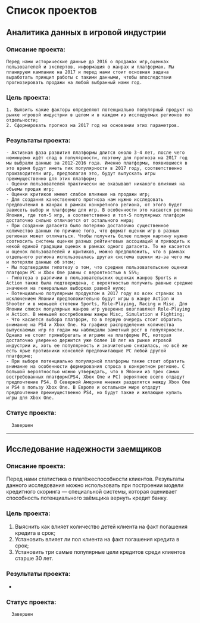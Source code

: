 # Список проектов

## Аналитика данных в игровой индустрии

### Описание проекта:

    Перед нами исторические данные до 2016 о продажах игр,оценках пользователей и экспертов, информация о жанрах и платформах. Мы планируем кампанию на 2017 и перед нами стоит основная задача выработать принцип работы с такими данными, чтобы впоследствии прогнозировать продажи на любой выбранный нами год.
  
### Цель проекта:

    1. Выявить какие факторы определяют потенциально популярный продукт на рынке игровой индустрии в целом и в каждом из исследуемых регионов по отдельности;
    2. Сформировать прогноз на 2017 год на основании этих параметров.

   ### Результаты проекта:
   

    - Активная фаза развития платформы длится около 3-4 лет, после чего неминуемо идёт спад в популярности, поэтому для прогноза на 2017 год мы выбрали данные за 2012-2016 года. Именно платформы, появившиеся в это время будут иметь пик популярности в 2017 году, соответственно производители игр, предполагая это, будут выпускать игры преимущественно для этих платформ;
    - Оценки пользователей практически не оказывают никакого влияния на объемы продаж игр;
    - Оценки критиков имеют слабое влияние на продажи игр;
    - Для создания качественного прогноза нам нужно исследовать предпочтения в жанрах в рамках конкретного региона, от этого будет зависеть выбор и платформы для игр. В особенности это касается региона Япония, где топ-5 игр, а соответственно и топ-5 популярных платформ достаточно сильно отличается от остального мира;
    - При создании датасета было потеряно достаточно существенное количество данных по причине того, что формат оценки игр в разных регионах может отличаться. Чтобы получить более полную картину нужно соотносить системы оценки разных рейтинговых ассоциаций и приводить к некой единой градации оценок в рамках одного датасета. То же касается и оценок пользователей и критиков, можно предположить, что в рамках отдельного региона использовалась другая система оценки из-за чего мы и потеряли данные об этом;
    - Мы подтвердили гипотезу о том, что средние пользовательские оценки платформ PC и Xbox One равны с вероятностью в 55%;
    - Гипотеза о различии в пользовательских оценках жанров Sports и Action также была подтверждена, с вероятностью получить равные средние значения на генеральных выборках равной нулю;
    - Потенциально популярным продуктом в 2017 году во всех странах за исключением Японии предположительно будут игры в жанре Action и Shooter и в меньшей степени Sports, Role-Playing, Racing и Misc. Для Японии список популярных жанров игр уверенно возглавляет Role-Playing и Action. В меньшей востребованы жанры Misc, Simulation и Fighting;
    - Что касается выбора платформ, то в первую очередь стоит обратить внимание на PS4 и Xbox One. На графике распределения количества выпускаемых игр по годам мы наблюдали заметный рост в популярности. Однако не стоит принебрегать и играми на платформе PC, которая достаточно уверенно держится уже более 10 лет на рынке игровой индустрии и, хоть ее популярность и значительно снизилась, но всё же есть ярые противники консолей предпочитающие PC любой другой платформе;
    - При выборе потенциально популярной платформы также стоит обратить внимание на особенности формирования спроса в конкретном регионе. С большой вероятностью можно утверждать, что в Японии из трех самых востребованных платформ(PS4, Xbox One и PC) вероятнее всего отдадут предпочтение PS4. В Северной Америке мнения разделятся между Xbox One и PS4 в пользу Xbox One. В Европе и остальном мире отдадут предпочтение преимущественно PS4, но будут также и желающие купить игры для Xbox One.
    
   ### Статус проекта:

      Завершен

---

## Исследование надежности заемщиков

### Описание проекта: 

   Перед нами статистика о платёжеспособности клиентов. Результаты данного исследования можно использовать при построении модели кредитного скоринга — специальной системы, которая оценивает способность потенциального заёмщика вернуть кредит банку.
  
### Цель проекта:

   1. Выяснить как влияет количество детей клиента на факт погашения кредита в срок;
   2. Установить влияет ли пол клиента на факт погашения кредита в срок;
   3. Установить три самые популярные цели кредитов среди клиентов старше 30 лет.

### Результаты проекта:

-

### Статус проекта:

      Завершен


